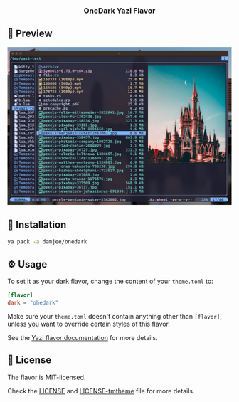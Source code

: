 <h3 align="center">
	OneDark Yazi Flavor
</h3>


## 👀 Preview

<img src="preview.png" width="600" />

## 🎨 Installation


```sh
ya pack -a damjee/onedark
```

## ⚙️ Usage

<!--
If your flavor uses a light color scheme, use "light" instead of "dark" wherever it appears below.
-->

To set it as your dark flavor, change the content of your `theme.toml` to:

```toml
[flavor]
dark = "ohedark"
```

Make sure your `theme.toml` doesn't contain anything other than `[flavor]`, unless you want to override certain styles of this flavor.

See the [Yazi flavor documentation](https://yazi-rs.github.io/docs/flavors/overview) for more details.

## 📜 License

The flavor is MIT-licensed.

Check the [LICENSE](LICENSE) and [LICENSE-tmtheme](LICENSE-tmtheme) file for more details.
